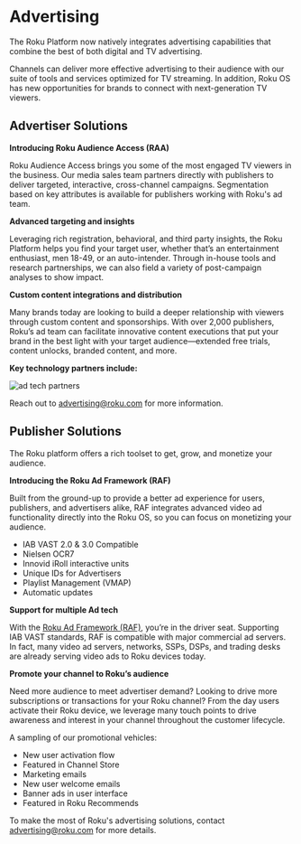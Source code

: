 # Advertising

The Roku Platform now natively integrates advertising capabilities that combine the best of both digital and TV advertising. 

Channels can deliver more effective advertising to their audience with our suite of tools and services optimized for TV streaming. In addition, Roku OS has new opportunities for brands to connect with next-generation TV viewers.

## Advertiser Solutions

**Introducing Roku Audience Access (RAA)**

Roku Audience Access brings you some of the most engaged TV viewers in the business. Our media sales team partners directly with publishers to deliver targeted, interactive, cross-channel campaigns. Segmentation based on key attributes is available for publishers working with Roku's ad team.

**Advanced targeting and insights**

Leveraging rich registration, behavioral, and third party insights, the Roku Platform helps you find your target user, whether that’s an entertainment enthusiast, men 18-49, or an auto-intender. Through in-house tools and research partnerships, we can also field a variety of post-campaign analyses to show impact.

**Custom content integrations and distribution**

Many brands today are looking to build a deeper relationship with viewers through custom content and sponsorships. With over 2,000 publishers, Roku’s ad team can facilitate innovative content executions that put your brand in the best light with your target audience—extended free trials, content unlocks, branded content, and more.

**Key technology partners include:**

![ad tech partners](https://blog.roku.com/developer/files/2016/09/ad-tech-partners.jpg)

Reach out to [advertising@roku.com](mailto:advertising@roku.com) for more information.

## Publisher Solutions

The Roku platform offers a rich toolset to get, grow, and monetize your audience.

**Introducing the Roku Ad Framework (RAF)**

Built from the ground-up to provide a better ad experience for users, publishers, and advertisers alike, RAF integrates advanced video ad functionality directly into the Roku OS, so you can focus on monetizing your audience.

* IAB VAST 2.0 & 3.0 Compatible
* Nielsen OCR7
* Innovid iRoll interactive units
* Unique IDs for Advertisers
* Playlist Management (VMAP)
* Automatic updates

**Support for multiple Ad tech**

With the [Roku Ad Framework (RAF)](/develop/guides/roku-ad-framework.md), you’re in the driver seat. Supporting IAB VAST standards, RAF is compatible with major commercial ad servers. In fact, many video ad servers, networks, SSPs, DSPs, and trading desks are already serving video ads to Roku devices today.

**Promote your channel to Roku’s audience**

Need more audience to meet advertiser demand? Looking to drive more subscriptions or transactions for your Roku channel? From the day users activate their Roku device, we leverage many touch points to drive awareness and interest in your channel throughout the customer lifecycle.

A sampling of our promotional vehicles:

* New user activation flow
* Featured in Channel Store
* Marketing emails
* New user welcome emails
* Banner ads in user interface
* Featured in Roku Recommends

To make the most of Roku's advertising solutions, contact [advertising@roku.com](mailto:advertising@roku.com) for more details.
